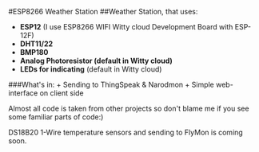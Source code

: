 #ESP8266 Weather Station
##Weather Station, that uses:
<ul>
	<li><b>ESP12</b> (I use ESP8266 WIFI Witty cloud Development Board with ESP-12F)</li>
	<li><b>DHT11/22</b></li>
	<li><b>BMP180</b></li>
	<li><b>Analog Photoresistor (default in Witty cloud)</b></li>
	<li><b>LEDs for indicating</b> (default in Witty cloud)</li>
</ul>
###What's in:
	+	Sending to ThingSpeak & Narodmon
	+	Simple web-interface on client side

Almost all code is taken from other projects so don't blame me if you see some familiar parts of code:)<br>
	
DS18B20 1-Wire temperature sensors and sending to FlyMon is coming soon.
